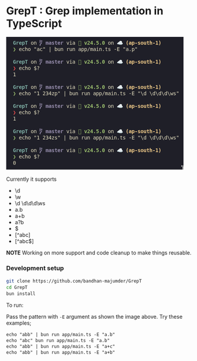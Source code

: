 # GrepT : Grep implementation in TypeScript

![Usages](assets/image.png)

Currently it supports 
- \d
- \w
- \d \d\d\d\ws
- a.b
- a+b
- a?b
- $
- [^abc]
- [^abc$]

**NOTE**
Working on more support and code cleanup to make things reusable.


### Development setup
```bash
git clone https://github.com/bandhan-majumder/GrepT
cd GrepT
bun install
```

To run:

Pass the pattern with `-E` argument as shown the image above. Try these examples;
```
echo "abb" | bun run app/main.ts -E "a.b"
echo "abc" bun run app/main.ts -E "a.b"
echo "abb" | bun run app/main.ts -E "a+c"
echo "abb" | bun run app/main.ts -E "a+b"
```
